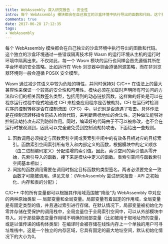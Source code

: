 ```yaml
---
title: WebAssembly 深入研究报告 - 安全性
intro: 每个 WebAssembly 模块都会在自己独立的沙盒环境中执行导出的函数和代码。这个独立的沙盒环境通过一些错误隔离技术将 Wasm 的运行环境从主机的运行时环境中隔离出来。不仅如此，每一个 Wasm 模块的运行也同样会首先遵循其所在平台环境的安全策略。比如运行在 Web 浏览器中则会遵循同源策略，而在非浏览器环境则一般会遵循 POSIX 安全模型。
comments: true
date: 2017-06-28 17:12:35
tags:
- WebAssembly
---
```


每个 WebAssembly 模块都会在自己独立的沙盒环境中执行导出的函数和代码。这个独立的沙盒环境通过一些错误隔离技术将 Wasm 的运行环境从主机的运行时环境中隔离出来。不仅如此，每一个 Wasm 模块的运行也同样会首先遵循其所在平台环境的安全策略。比如运行在 Web 浏览器中则会遵循同源策略，而在非浏览器环境则一般会遵循 POSIX 安全模型。

Wasm 通过减少其语义中较为危险的特性，并同时保持对 C/C++ 在语法上的最大兼容性来保证一个较高的安全性和可用性。模块必须在加载时声明所有可访问的方法和它们的相关函数签名类型，包括用到的动态链接函数。这样做的好处是可以在程序运行过程中隐式地通过 CFI 来检查应用程序是否被劫持。CFI 在运行时检测程序的控制转移是否在控制流图（CFG）中，以识别是否遭遇了攻击。具体作法是在控制流转移指令前插入检验代码，来判断目标地址的合法性。这种做法能够对控制流劫持攻击起到防御作用。同时，编译好的代码由于不可以被修改，也不会在运行时被观测到，因此可以完全避免受到控制流劫持攻击。下面给出一些规则。

1. 函数调用必须指定与函数索引空间或表索引空间中的有效条目相对应的目标索引。函数索引空间索引所有导入和内部定义的函数，根据模块中的定义顺序（由二进制编码定义）分配递增的索引值。因此，索引空间的索引值从零开始，先索引导入的函数，接下来是模块中定义的函数。表索引空间与函数索引空间基本相似；
2. 间接的函数调用需要在调用时指定目标函数的类型签名，两者必须要完全一致函数才可能被调用。详见文章：《WebAssembly 尝试研究报告 - API 之初始化、内存和表的分配》；

C/C++ 中的所有变量都可以根据其作用域范围被“降级”为 WebAssembly 中对应的两种原始类型 — 局部变量和全局变量。局部变量有着固定的作用域，全局变量是有固定类型的值，并且通过索引进行存储。在默认情况下，局部变量被初始化为零并存储在受保护的调用栈中，全局变量位于全局索引空间中，可以从外部模块中导入。对于那些静态变量作用域不明确的局部变量（比如被用于取地址符的变量，或是以值传递的结构体类型）在编译时会被存储在线性内存上一个单独的用户可寻址堆栈中。这是一个独立的内存区域，它具有固定的最大地址空间，默认初始化情况下的大小为0。
